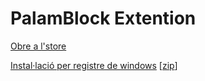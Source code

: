 # PalamBlock Extention
[Obre a l'store](https://chromewebstore.google.com/detail/palamblock/djdihbjaljagohkmfbjhacghcdplkhlh)

[Instal·lació per registre de windows](https://github.com/aniollidon/palamblock-palamOS/tree/master/setup) [[zip](https://minhaskamal.github.io/DownGit/#/home?url=https://github.com/aniollidon/palamblock-palamOS/tree/master/setup)]

